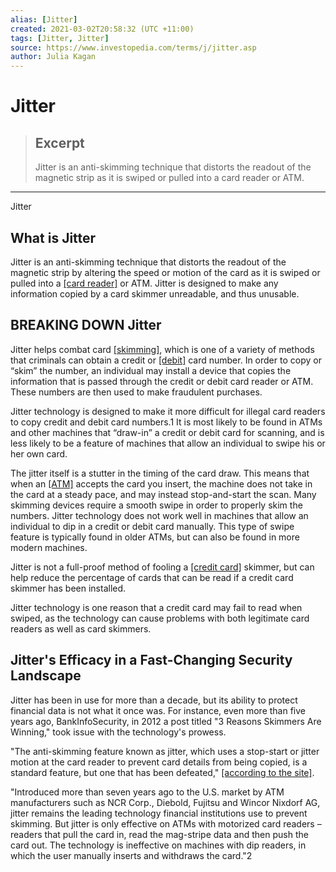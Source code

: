 ```yaml
---
alias: [Jitter]
created: 2021-03-02T20:58:32 (UTC +11:00)
tags: [Jitter, Jitter]
source: https://www.investopedia.com/terms/j/jitter.asp
author: Julia Kagan
---
```


# Jitter

> ## Excerpt
> Jitter is an anti-skimming technique that distorts the readout of the magnetic strip as it is swiped or pulled into a card reader or ATM.

---

Jitter
## What is Jitter

Jitter is an anti-skimming technique that distorts the readout of the magnetic strip by altering the speed or motion of the card as it is swiped or pulled into a [[card reader]](https://www.investopedia.com/terms/c/card-reader.asp) or ATM. Jitter is designed to make any information copied by a card skimmer unreadable, and thus unusable.

## BREAKING DOWN Jitter

Jitter helps combat card [[skimming]](https://www.investopedia.com/terms/s/skimming.asp), which is one of a variety of methods that criminals can obtain a credit or [[debit]](https://www.investopedia.com/terms/d/debit.asp) card number. In order to copy or “skim” the number, an individual may install a device that copies the information that is passed through the credit or debit card reader or ATM. These numbers are then used to make fraudulent purchases.

Jitter technology is designed to make it more difficult for illegal card readers to copy credit and debit card numbers.1 It is most likely to be found in ATMs and other machines that “draw-in” a credit or debit card for scanning, and is less likely to be a feature of machines that allow an individual to swipe his or her own card.

The jitter itself is a stutter in the timing of the card draw. This means that when an [[ATM]](https://www.investopedia.com/terms/a/atm.asp) accepts the card you insert, the machine does not take in the card at a steady pace, and may instead stop-and-start the scan. Many skimming devices require a smooth swipe in order to properly skim the numbers. Jitter technology does not work well in machines that allow an individual to dip in a credit or debit card manually. This type of swipe feature is typically found in older ATMs, but can also be found in more modern machines.

Jitter is not a full-proof method of fooling a [[credit card]](https://www.investopedia.com/terms/c/creditcard.asp) skimmer, but can help reduce the percentage of cards that can be read if a credit card skimmer has been installed.

Jitter technology is one reason that a credit card may fail to read when swiped, as the technology can cause problems with both legitimate card readers as well as card skimmers.

## Jitter's Efficacy in a Fast-Changing Security Landscape

Jitter has been in use for more than a decade, but its ability to protect financial data is not what it once was. For instance, even more than five years ago, BankInfoSecurity, in 2012 a post titled "3 Reasons Skimmers Are Winning," took issue with the technology's prowess.

"The anti-skimming feature known as jitter, which uses a stop-start or jitter motion at the card reader to prevent card details from being copied, is a standard feature, but one that has been defeated," [[according to the site]](https://www.bankinfosecurity.com/3-reasons-skimmers-are-winning-a-4752).

"Introduced more than seven years ago to the U.S. market by ATM manufacturers such as NCR Corp., Diebold, Fujitsu and Wincor Nixdorf AG, jitter remains the leading technology financial institutions use to prevent skimming. But jitter is only effective on ATMs with motorized card readers – readers that pull the card in, read the mag-stripe data and then push the card out. The technology is ineffective on machines with dip readers, in which the user manually inserts and withdraws the card."2
